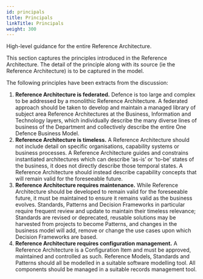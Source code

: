 ```yaml
---
id: principals
title: Principals
linkTitle: Principals
weight: 300
---
```


High-level guidance for the entire Reference Architecture.

<!--more-->

This section captures the principles introduced in the Reference Architecture.  The detail of the principle along with its source (ie the Reference Architecture) is to be captured in the model.

The following principles have been extracts from the discussion:

1. **Reference Architecture is federated.** Defence is too large and complex to be addressed by a monolithic Reference Architecture. A federated approach should be taken to develop and maintain a managed library of subject area Reference Architectures at the Business, Information and Technology layers, which individually describe the many diverse lines of business of the Department and collectively describe the entire One Defence Business Model.
1. **Reference Architecture is timeless.** A Reference Architecture should not include detail on specific organisations, capability systems or business processes. A Reference Architecture guides and constrains instantiated architectures which can describe ‘as-is’ or ‘to-be’ states of the business, it does not directly describe those temporal states. A Reference Architecture should instead describe capability concepts that will remain valid for the foreseeable future.
1. **Reference Architecture requires maintenance.** While Reference Architecture should be developed to remain valid for the foreseeable future, it must be maintained to ensure it remains valid as the business evolves. Standards, Patterns and Decision Frameworks in particular require frequent review and update to maintain their timeless relevance; Standards are revised or deprecated, reusable solutions may be harvested from projects to become Patterns, and changes in the business model will add, remove or change the use cases upon which Decision Frameworks are based.
1. **Reference Architecture requires configuration management.** A Reference Architecture is a Configuration Item and must be approved, maintained and controlled as such. Reference Models, Standards and Patterns should all be modelled in a suitable software modelling tool. All components should be managed in a suitable records management tool.
